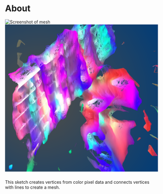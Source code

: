 # About 

![Screenshot of mesh](screengrabs/g1.png)
![Screenshot of mesh2](screengrabs/g2.png)

###
This sketch creates vertices from color pixel data and connects vertices with lines to create a mesh.
